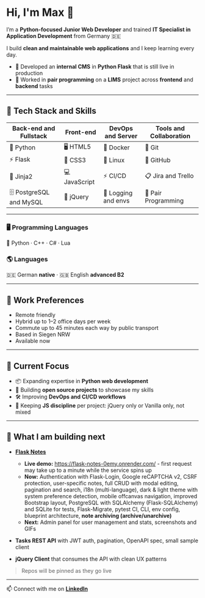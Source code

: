 # Hi, I'm Max 👋

I’m a **Python-focused Junior Web Developer** and trained **IT Specialist in Application Development** from Germany 🇩🇪

I build **clean and maintainable web applications** and I keep learning every day.

- 🚀 Developed an **internal CMS** in **Python Flask** that is still live in production
- 🤝 Worked in **pair programming** on a **LIMS** project across **frontend** and **backend** tasks

---

## 🔧 Tech Stack and Skills

| Back-end and Fullstack | Front-end | DevOps and Server | Tools and Collaboration |
|---|---|---|---|
| 🐍 Python | 🖥 HTML5 | 🐳 Docker | 🧰 Git |
| ⚡ Flask | 🎨 CSS3 | 🐧 Linux | 🐙 GitHub |
| 📝 Jinja2 | 💻 JavaScript | ⚡ CI/CD | 📋 Jira and Trello |
| 🗄 PostgreSQL and MySQL | 🧩 jQuery | 📜 Logging and envs | 👥 Pair Programming |

---

### 🖥 Programming Languages
🐍 Python · C++ · C# · Lua

### 🌎 Languages
🇩🇪 German **native** · 🇬🇧 English **advanced B2**

---

## 🔎 Work Preferences
- Remote friendly
- Hybrid up to 1–2 office days per week
- Commute up to 45 minutes each way by public transport
- Based in Siegen NRW
- Available now

---

## 🌱 Current Focus
- 📦 Expanding expertise in **Python web development**
- 🧪 Building **open source projects** to showcase my skills
- 🛠 Improving **DevOps and CI/CD workflows**
- 🧭 Keeping **JS discipline** per project: jQuery only or Vanilla only, not mixed

---

## 🚀 What I am building next
- **[Flask Notes](https://github.com/MaxEmdeWorks/flask-notes)**
  - **Live demo:** https://flask-notes-0emy.onrender.com/ - first request may take up to a minute while the service spins up
  - **Now:** Authentication with Flask-Login, Google reCAPTCHA v2, CSRF protection, user-specific notes, full CRUD with modal editing, pagination and search, i18n (multi-language), dark & light theme with system preference detection, mobile offcanvas navigation, improved Bootstrap layout, PostgreSQL with SQLAlchemy (Flask-SQLAlchemy) and SQLite for tests, Flask-Migrate, pytest CI, CLI, env config, blueprint architecture, **note archiving (archive/unarchive)**
  - **Next:** Admin panel for user management and stats, screenshots and GIFs


- **Tasks REST API** with JWT auth, pagination, OpenAPI spec, small sample client

- **jQuery Client** that consumes the API with clean UX patterns

> Repos will be pinned as they go live

---

📫 Connect with me on **[LinkedIn](https://linkedin.com/in/maxemde)**
